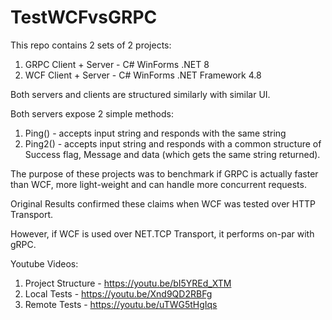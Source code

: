 # TestWCFvsGRPC

This repo contains 2 sets of 2 projects:
1) GRPC Client + Server - C# WinForms .NET 8
2) WCF Client + Server - C# WinForms .NET Framework 4.8

Both servers and clients are structured similarly with similar UI.

Both servers expose 2 simple methods:
1) Ping() - accepts input string and responds with the same string
2) Ping2() - accepts input string and responds with a common structure of Success flag, Message and data (which gets the same string returned).

The purpose of these projects was to benchmark if GRPC is actually faster than WCF, more light-weight and can handle more concurrent requests.

Original Results confirmed these claims when WCF was tested over HTTP Transport.

However, if WCF is used over NET.TCP Transport, it performs on-par with gRPC.

Youtube Videos:

1. Project Structure - https://youtu.be/bI5YREd_XTM
2. Local Tests - https://youtu.be/Xnd9QD2RBFg
3. Remote Tests - https://youtu.be/uTWG5tHgIqs
